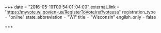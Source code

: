+++
date = "2016-05-10T09:54:01-04:00"
external_link = "https://myvote.wi.gov/en-us/RegisterToVote/ref/voteusa"
registration_type = "online"
state_abbreviation = "WI"
title = "Wisconsin"
english_only = false 

+++
